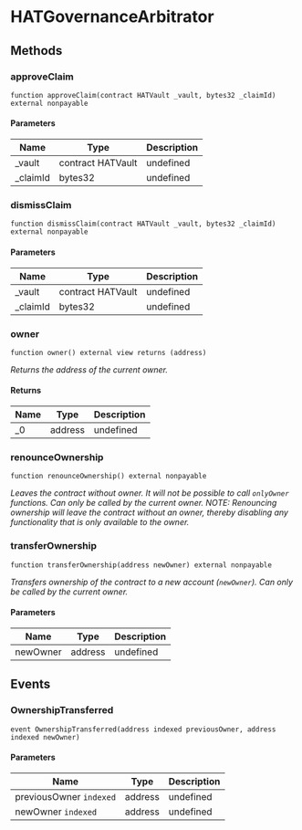 # HATGovernanceArbitrator









## Methods

### approveClaim

```solidity
function approveClaim(contract HATVault _vault, bytes32 _claimId) external nonpayable
```





#### Parameters

| Name | Type | Description |
|---|---|---|
| _vault | contract HATVault | undefined |
| _claimId | bytes32 | undefined |

### dismissClaim

```solidity
function dismissClaim(contract HATVault _vault, bytes32 _claimId) external nonpayable
```





#### Parameters

| Name | Type | Description |
|---|---|---|
| _vault | contract HATVault | undefined |
| _claimId | bytes32 | undefined |

### owner

```solidity
function owner() external view returns (address)
```



*Returns the address of the current owner.*


#### Returns

| Name | Type | Description |
|---|---|---|
| _0 | address | undefined |

### renounceOwnership

```solidity
function renounceOwnership() external nonpayable
```



*Leaves the contract without owner. It will not be possible to call `onlyOwner` functions. Can only be called by the current owner. NOTE: Renouncing ownership will leave the contract without an owner, thereby disabling any functionality that is only available to the owner.*


### transferOwnership

```solidity
function transferOwnership(address newOwner) external nonpayable
```



*Transfers ownership of the contract to a new account (`newOwner`). Can only be called by the current owner.*

#### Parameters

| Name | Type | Description |
|---|---|---|
| newOwner | address | undefined |



## Events

### OwnershipTransferred

```solidity
event OwnershipTransferred(address indexed previousOwner, address indexed newOwner)
```





#### Parameters

| Name | Type | Description |
|---|---|---|
| previousOwner `indexed` | address | undefined |
| newOwner `indexed` | address | undefined |



